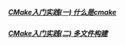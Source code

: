 ##### [**CMake入门实践(一) 什么是cmake**](http://blog.csdn.net/xierhacker/article/details/79445339)
##### [CMake入门实践(二) 多文件构建](http://blog.csdn.net/xierhacker/article/details/79448843)